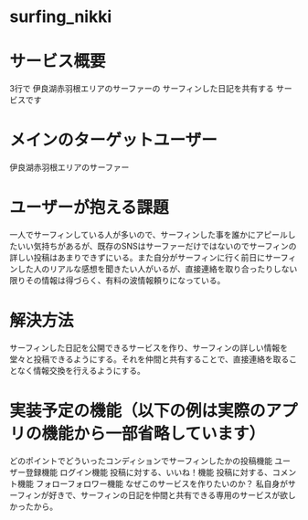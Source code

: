 # surfing_nikki

# サービス概要
3行で
伊良湖赤羽根エリアのサーファーの
サーフィンした日記を共有する
サービスです

# メインのターゲットユーザー
伊良湖赤羽根エリアのサーファー
# ユーザーが抱える課題
一人でサーフィンしている人が多いので、サーフィンした事を誰かにアピールしたいい気持ちがあるが、既存のSNSはサーファーだけではないのでサーフィンの詳しい投稿はあまりできずにいる。また自分がサーフィンに行く前日にサーフィンした人のリアルな感想を聞きたい人がいるが、直接連絡を取り合ったりしない限りその情報は得づらく、有料の波情報頼りになっている。
# 解決方法
サーフィンした日記を公開できるサービスを作り、サーフィンの詳しい情報を堂々と投稿できるようにする。それを仲間と共有することで、直接連絡を取ることなく情報交換を行えるようにする。
# 実装予定の機能（以下の例は実際のアプリの機能から一部省略しています）
どのポイントでどういったコンディションでサーフィンしたかの投稿機能
ユーザー登録機能
ログイン機能
投稿に対する、いいね！機能
投稿に対する、コメント機能
フォローフォロワー機能
なぜこのサービスを作りたいのか？
私自身がサーフィンが好きで、サーフィンの日記を仲間と共有できる専用のサービスが欲しかったから。
